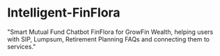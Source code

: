 # Intelligent-FinFlora
"Smart Mutual Fund Chatbot FinFlora for GrowFin Wealth, helping users with SIP, Lumpsum, Retirement Planning FAQs and connecting them to services." 
